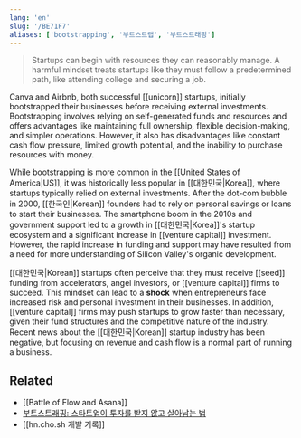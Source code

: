 ```yaml
---
lang: 'en'
slug: '/BE71F7'
aliases: ['bootstrapping', '부트스트랩', '부트스트래핑']
---
```


> Startups can begin with resources they can reasonably manage. A harmful mindset treats startups like they must follow a predetermined path, like attending college and securing a job.

Canva and Airbnb, both successful [[unicorn]] startups, initially bootstrapped their businesses before receiving external investments. Bootstrapping involves relying on self-generated funds and resources and offers advantages like maintaining full ownership, flexible decision-making, and simpler operations. However, it also has disadvantages like constant cash flow pressure, limited growth potential, and the inability to purchase resources with money.

While bootstrapping is more common in the [[United States of America|US]], it was historically less popular in [[대한민국|Korea]], where startups typically relied on external investments. After the dot-com bubble in 2000, [[한국인|Korean]] founders had to rely on personal savings or loans to start their businesses. The smartphone boom in the 2010s and government support led to a growth in [[대한민국|Korea]]'s startup ecosystem and a significant increase in [[venture capital]] investment. However, the rapid increase in funding and support may have resulted from a need for more understanding of Silicon Valley's organic development.

[[대한민국|Korean]] startups often perceive that they must receive [[seed]] funding from accelerators, angel investors, or [[venture capital]] firms to succeed. This mindset can lead to a **shock** when entrepreneurs face increased risk and personal investment in their businesses. In addition, [[venture capital]] firms may push startups to grow faster than necessary, given their fund structures and the competitive nature of the industry. Recent news about the [[대한민국|Korean]] startup industry has been negative, but focusing on revenue and cash flow is a normal part of running a business.

## Related

- [[Battle of Flow and Asana]]
- [부트스트래핑: 스타트업이 투자를 받지 않고 살아남는 법](https://outstanding.kr/bootstrapping20230417)
- [[hn.cho.sh 개발 기록]]
